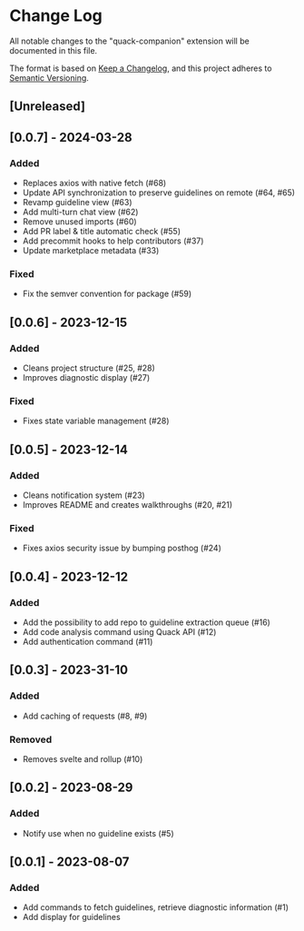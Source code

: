 # Change Log

All notable changes to the "quack-companion" extension will be documented in this file.

The format is based on [Keep a Changelog](https://keepachangelog.com/en/1.0.0/),
and this project adheres to [Semantic Versioning](https://semver.org/spec/v2.0.0.html).

## [Unreleased]

## [0.0.7] - 2024-03-28

### Added

- Replaces axios with native fetch (#68)
- Update API synchronization to preserve guidelines on remote (#64, #65)
- Revamp guideline view (#63)
- Add multi-turn chat view (#62)
- Remove unused imports (#60)
- Add PR label & title automatic check (#55)
- Add precommit hooks to help contributors (#37)
- Update marketplace metadata (#33)

### Fixed

- Fix the semver convention for package (#59)

## [0.0.6] - 2023-12-15

### Added

- Cleans project structure (#25, #28)
- Improves diagnostic display (#27)

### Fixed

- Fixes state variable management (#28)

## [0.0.5] - 2023-12-14

### Added

- Cleans notification system (#23)
- Improves README and creates walkthroughs (#20, #21)

### Fixed

- Fixes axios security issue by bumping posthog (#24)

## [0.0.4] - 2023-12-12

### Added

- Add the possibility to add repo to guideline extraction queue (#16)
- Add code analysis command using Quack API (#12)
- Add authentication command (#11)

## [0.0.3] - 2023-31-10

### Added

- Add caching of requests (#8, #9)

### Removed

- Removes svelte and rollup (#10)

## [0.0.2] - 2023-08-29

### Added

- Notify use when no guideline exists (#5)

## [0.0.1] - 2023-08-07

### Added

- Add commands to fetch guidelines, retrieve diagnostic information (#1)
- Add display for guidelines
